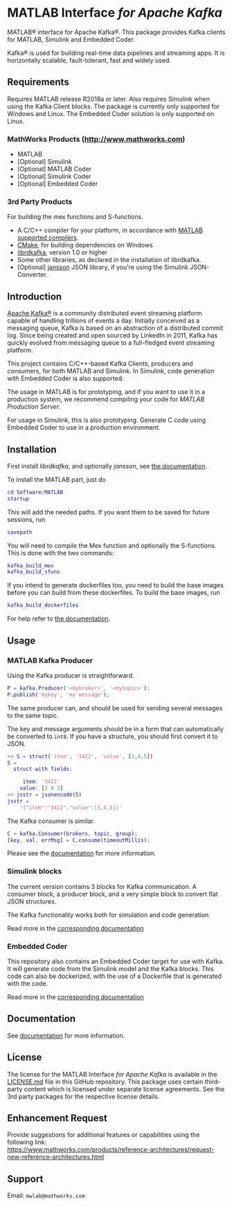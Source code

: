 # MATLAB Interface *for Apache Kafka*

MATLAB® interface for Apache Kafka®. This package provides Kafka clients for
MATLAB, Simulink and Embedded Coder.

Kafka® is used for building real-time data pipelines and streaming apps.
It is horizontally scalable, fault-tolerant, fast and widely used.

## Requirements

Requires MATLAB release R2018a or later. Also requires Simulink when using the Kafka Client blocks.
The package is currently only supported for Windows and Linux. The Embedded Coder solution is only supported
on Linux. 

### MathWorks Products (http://www.mathworks.com)

* MATLAB
* [Optional] Simulink
* [Optional] MATLAB Coder
* [Optional] Simulink Coder
* [Optional] Embedded Coder

### 3rd Party Products

For building the mex functions and S-functions.
* A C/C++ compiler for your platform, in accordance with
[MATLAB supported compilers](https://www.mathworks.com/support/requirements/supported-compilers.html).
* [CMake](https://cmake.org/), for building dependencies on Windows
* [librdkafka](https://github.com/edenhill/librdkafka), version 1.0 or higher
* Some other libraries, as declared in the installation of librdkafka.
* [Optional] [jansson](http://www.digip.org/jansson/) JSON library, if you're using the Simulink JSON-Converter.

## Introduction

[Apache Kafka®](http://kafka.apache.org/)  is a community distributed event streaming platform capable of handling
trillions of events a day. Initially conceived as a messaging queue, Kafka is based on an abstraction of a
distributed commit log. Since being created and open sourced by LinkedIn in 2011, Kafka has quickly evolved
from messaging queue to a full-fledged event streaming platform.

This project contains C/C++-based Kafka Clients, producers and consumers, for both MATLAB and Simulink. In Simulink,
code generation with Embedded Coder is also supported.

The usage in MATLAB is for prototyping, and if you want to use it in a production system, we recommend compiling
your code for *MATLAB Production Server*.

For usage in Simulink, this is also prototyping. Generate C code using Embedded Coder to use in a production environment.

## Installation

First install *librdkafka*, and optionally *jansson*, see [the documentation](Documentation/Installation.md).

To install the MATLAB part, just do
```matlab
cd Software/MATLAB
startup
```
This will add the needed paths. If you want them to be saved for future sessions, run
```matlab
savepath
```

You will need to compile the Mex function and optionally the S-functions. This is done with the two commands:
```matlab
kafka_build_mex
kafka_build_sfuns
```

If you intend to generate dockerfiles too, you need to build the base images before you can build from these dockerfiles. To build the base images, run
```matlab
kafka_build_dockerfiles
```

For help refer to [the documentation](Documentation/Installation.md).

## Usage

### MATLAB Kafka Producer

Using the Kafka producer is straightforward.

```matlab
P = kafka.Producer('<mybroker>', '<mytopic>');
P.publish('mykey', 'my message');
```
The same producer can, and should be used for sending several
messages to the same topic.

The key and message arguments should be in a form that can automatically be converted to ```int8```. If you have a structure,
you should first convert it to JSON.
```matlab
>> S = struct('item', '3422', 'value', [3,4,5])
S =
  struct with fields:

     item: '3422'
    value: [3 4 5]
>> jsstr = jsonencode(S)
jsstr =
    '{"item":"3422","value":[3,4,5]}'
```

The Kafka consumer is similar.
```matlab
C = kafka.Consumer(brokers, topic, group);
[key, val, errMsg] = C.consume(timeoutMillis);
```

Please see the [documentation](Documentation/README.md) for more information.

### Simulink blocks
The current version contains 3 blocks for Kafka communication. A consumer block, a producer block,
and a very simple block to convert flat JSON structures.

The Kafka functionality works both for simulation and code generation.

Read more in the [corresponding documentation ](Documentation/BasicUsage.md#simulink-clients)

### Embedded Coder
This repository also contains an Embedded Coder target for use with Kafka. It will generate code
from the Simulink model and the Kafka blocks. This code can also be dockerized,
with the use of a Dockerfile that is generated with the code.

Read more in the [corresponding documentation](Documentation/BasicUsage.md#embedded-coder-target)


## Documentation
See [documentation](Documentation/README.md) for more information.


## License
The license for the MATLAB Interface *for Apache Kafka* is available in the [LICENSE.md](LICENSE.md)
file in this GitHub repository.
This package uses certain third-party content which is licensed under separate license agreements.
See the 3rd party packages for the respective license details.

## Enhancement Request
Provide suggestions for additional features or capabilities using the following link:   
https://www.mathworks.com/products/reference-architectures/request-new-reference-architectures.html

## Support
Email: `mwlab@mathworks.com`

